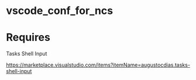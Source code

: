 # vscode_conf_for_ncs

# Requires

Tasks Shell Input

https://marketplace.visualstudio.com/items?itemName=augustocdias.tasks-shell-input
